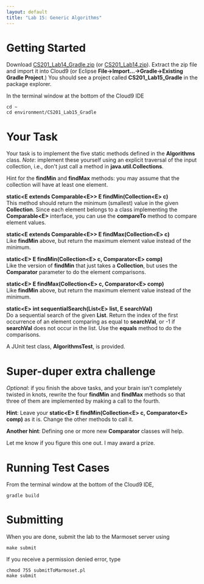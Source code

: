 ```yaml
---
layout: default
title: "Lab 15: Generic Algorithms"
---
```


Getting Started
===============

Download [CS201\_Lab14\_Gradle.zip](gradle_src/CS201_Lab14_Gradle.zip) (or [CS201\_Lab14.zip](CS201_Lab14.zip)). Extract the zip file and import it into Cloud9 (or Eclipse **File&rarr;Import...&rarr;Gradle&rarr;Existing Gradle Project**.) You should see a project called **CS201\_Lab15\_Gradle** in the package explorer.

In the terminal window at the bottom of the Cloud9 IDE

    cd ~
    cd environment/CS201_Lab15_Gradle

<!--
Download [CS201\_Lab15.zip](CS201_Lab15.zip). Import it into Eclipse (**File&rarr;Import...&rarr;Existing Projects into Workspace&rarr;Archive File**.) You should see a project called **CS201\_Lab15** in the package explorer.
-->

Your Task
=========

Your task is to implement the five static methods defined in the **Algorithms** class.  *Note*: implement these yourself using an explicit traversal of the input collection, i.e., don't just call a method in **java.util.Collections**.

Hint for the **findMin** and **findMax** methods: you may assume that the collection will have at least one element.

**static&lt;E extends Comparable&lt;E&gt;&gt; E findMin(Collection&lt;E&gt; c)**  
This method should return the minimum (smallest) value in the given **Collection**. Since each element belongs to a class implementing the **Comparable&lt;E&gt;** interface, you can use the **compareTo** method to compare element values.

**static&lt;E extends Comparable&lt;E&gt;&gt; E findMax(Collection&lt;E&gt; c)**  
Like **findMin** above, but return the maximum element value instead of the minimum.

**static&lt;E&gt; E findMin(Collection&lt;E&gt; c, Comparator&lt;E&gt; comp)**  
Like the version of **findMin** that just takes a **Collection**, but uses the **Comparator** parameter to do the element comparisons.

**static&lt;E&gt; E findMax(Collection&lt;E&gt; c, Comparator&lt;E&gt; comp)**  
Like **findMin** above, but return the maximum element value instead of the minimum.

**static&lt;E&gt; int sequentialSearch(List&lt;E&gt; list, E searchVal)**  
Do a sequential search of the given **List**. Return the index of the first occurrence of an element comparing as equal to **searchVal**, or -1 if **searchVal** does not occur in the list. Use the **equals** method to do the comparisons.

A JUnit test class, **AlgorithmsTest**, is provided.

Super-duper extra challenge
===========================

*Optional*: if you finish the above tasks, and your brain isn't completely twisted in knots, rewrite the four **findMin** and **findMax** methods so that three of them are implemented by making a call to the fourth.

**Hint**: Leave your **static&lt;E&gt; E findMin(Collection&lt;E&gt; c, Comparator&lt;E&gt; comp)** as it is. Change the other methods to call it.

**Another hint**: Defining one or more new **Comparator** classes will help.

Let me know if you figure this one out. I may award a prize.

Running Test Cases
==================

From the terminal window at the bottom of the Cloud9 IDE, 

    gradle build

Submitting
==========

When you are done, submit the lab to the Marmoset server using

    make submit
    
If you receive a permission denied error, type

    chmod 755 submitToMarmoset.pl
    make submit

<!--
Submitting
==========

When you are done, submit the lab to the Marmoset server using either of the methods below.

From Eclipse
------------

If you have the [Simple Marmoset Uploader Plugin](../resources/index.html) installed, select the project (**CS201\_Lab15**) in the package explorer and then press the blue up arrow button in the toolbar. Enter your Marmoset username and password when prompted.

From a web browser
------------------

Save the project (**CS201\_Lab15**) to a zip file by right-clicking it and choosing

> **Export...&rarr;Archive File**

Upload the saved zip file to the Marmoset server as **lab15**. The server URL is

> <https://cs.ycp.edu/marmoset/>
-->